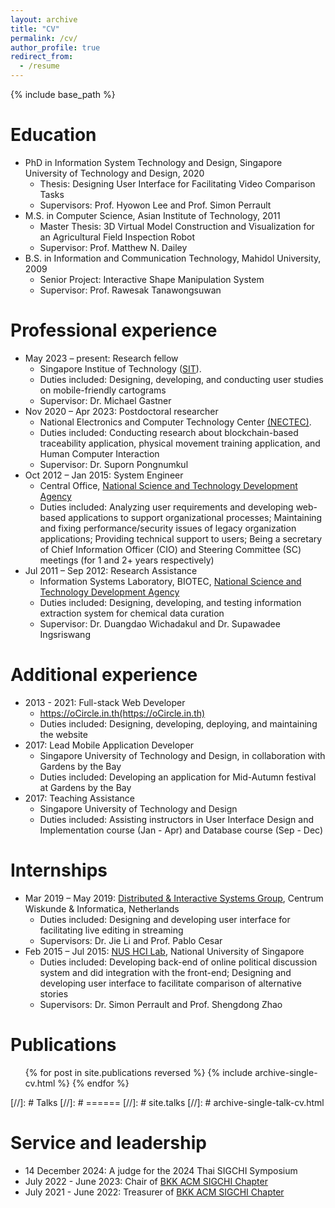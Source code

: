 ```yaml
---
layout: archive
title: "CV"
permalink: /cv/
author_profile: true
redirect_from:
  - /resume
---
```


{% include base_path %}

# Education

- PhD in Information System Technology and Design, Singapore University of Technology and Design, 2020
  - Thesis: Designing User Interface for Facilitating Video Comparison Tasks
  - Supervisors: Prof. Hyowon Lee and Prof. Simon Perrault
- M.S. in Computer Science, Asian Institute of Technology, 2011
  - Master Thesis: 3D Virtual Model Construction and Visualization for an Agricultural Field Inspection Robot
  - Supervisor: Prof. Matthew N. Dailey
- B.S. in Information and Communication Technology, Mahidol University, 2009
  - Senior Project: Interactive Shape Manipulation System
  - Supervisor: Prof. Rawesak Tanawongsuwan

# Professional experience

- May 2023 – present: Research fellow
  - Singapore Institue of Technology ([SIT](https://www.singaporetech.edu.sg/)).
  - Duties included: Designing, developing, and conducting user studies on mobile-friendly cartograms
  - Supervisor: Dr. Michael Gastner
- Nov 2020 – Apr 2023: Postdoctoral researcher
  - National Electronics and Computer Technology Center [(NECTEC)](https://www.nectec.or.th/en/).
  - Duties included: Conducting research about blockchain-based traceability application, physical movement training application, and Human Computer Interaction
  - Supervisor: Dr. Suporn Pongnumkul
- Oct 2012 – Jan 2015: System Engineer
  - Central Office, [National Science and Technology Development Agency](https://www.nstda.or.th/)
  - Duties included: Analyzing user requirements and developing web-based applications to support organizational processes; Maintaining and fixing performance/security issues of legacy organization applications; Providing technical support to users; Being a secretary of Chief Information Officer (CIO) and Steering Committee (SC) meetings (for 1 and 2+ years respectively)
- Jul 2011 – Sep 2012: Research Assistance
  - Information Systems Laboratory, BIOTEC, [National Science and Technology Development Agency](https://www.nstda.or.th/)
  - Duties included: Designing, developing, and testing information extraction system for chemical data curation
  - Supervisor: Dr. Duangdao Wichadakul and Dr. Supawadee Ingsriswang

# Additional experience

- 2013 - 2021: Full-stack Web Developer
  - https://oCircle.in.th(https://oCircle.in.th)
  - Duties included: Designing, developing, deploying, and maintaining the website
- 2017: Lead Mobile Application Developer
  - Singapore University of Technology and Design, in collaboration with Gardens by the Bay
  - Duties included: Developing an application for Mid-Autumn festival at Gardens by the Bay
- 2017: Teaching Assistance
  - Singapore University of Technology and Design
  - Duties included: Assisting instructors in User Interface Design and Implementation course (Jan - Apr) and Database course (Sep - Dec)

# Internships

- Mar 2019 – May 2019: [Distributed & Interactive Systems Group](https://www.dis.cwi.nl/), Centrum Wiskunde & Informatica, Netherlands
  - Duties included: Designing and developing user interface for facilitating live editing in streaming
  - Supervisors: Dr. Jie Li and Prof. Pablo Cesar
- Feb 2015 – Jul 2015: [NUS HCI Lab](http://www.nus-hci.org/), National University of Singapore
  - Duties included: Developing back-end of online political discussion system and did integration with the front-end; Designing and developing user interface to facilitate comparison of alternative stories
  - Supervisors: Dr. Simon Perrault and Prof. Shengdong Zhao

# Publications

  <ul>{% for post in site.publications reversed %}
    {% include archive-single-cv.html %}
  {% endfor %}</ul>
  
[//]: # Talks
[//]: # ======
[//]: # site.talks
[//]: # archive-single-talk-cv.html

# Service and leadership

- 14 December 2024: A judge for the 2024 Thai SIGCHI Symposium
- July 2022 - June 2023: Chair of [BKK ACM SIGCHI Chapter](https://bkksigchi.acm.org/)
- July 2021 - June 2022: Treasurer of [BKK ACM SIGCHI Chapter](https://bkksigchi.acm.org/)
